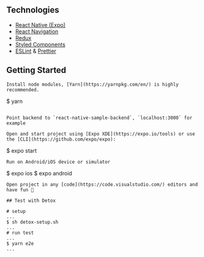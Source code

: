 ## Technologies
- [React Native (Expo)](https://docs.expo.io/versions/latest/)
- [React Navigation](https://reactnavigation.org/)
- [Redux](redux.js.org)
- [Styled Components](https://www.styled-components.com/)
- [ESLint](https://github.com/eslint/eslint) & [Prettier](https://github.com/prettier/prettier)

## Getting Started
```
Install node modules, [Yarn](https://yarnpkg.com/en/) is highly recommended.
```
$ yarn
```

Point backend to `react-native-sample-backend`, `localhost:3000` for example

Open and start project using [Expo XDE](https://expo.io/tools) or use the [CLI](https://github.com/expo/expo):

```
$ expo start
```
Run on Android/iOS device or simulator
```
$ expo ios
$ expo android
```
Open project in any [code](https://code.visualstudio.com/) editors and have fun 🍻

## Test with Detox

# setup
...
$ sh detox-setup.sh
...
# run test
...
$ yarn e2e
...
